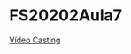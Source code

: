 # FS20202Aula7

[Vídeo Casting](https://drive.google.com/file/d/1DxMSyENk2HFSKgiY-DgVSLcFeOaFFNTw/view?usp=sharing)
